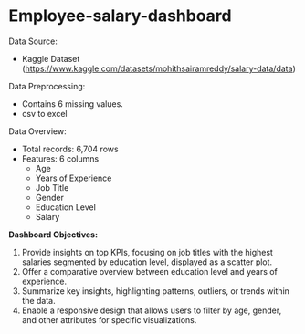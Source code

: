 # Employee-salary-dashboard

Data Source:
- Kaggle Dataset (https://www.kaggle.com/datasets/mohithsairamreddy/salary-data/data)

Data Preprocessing:
- Contains 6 missing values.
- csv to excel

Data Overview:
- Total records: 6,704 rows
- Features: 6 columns
  - Age
  - Years of Experience
  - Job Title
  - Gender
  - Education Level
  - Salary

**Dashboard Objectives:**
1. Provide insights on top KPIs, focusing on job titles with the highest salaries segmented by education level, displayed as a scatter plot.
2. Offer a comparative overview between education level and years of experience.
3. Summarize key insights, highlighting patterns, outliers, or trends within the data.
4. Enable a responsive design that allows users to filter by age, gender, and other attributes for specific visualizations.
